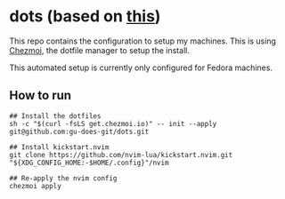 # dots (based on [this](https://github.com/logandonley/dotfiles))

This repo contains the configuration to setup my machines. This is using [Chezmoi](https://chezmoi.io), the dotfile manager to setup the install.

This automated setup is currently only configured for Fedora machines.

## How to run

```shell
## Install the dotfiles
sh -c "$(curl -fsLS get.chezmoi.io)" -- init --apply git@github.com:gu-does-git/dots.git

## Install kickstart.nvim
git clone https://github.com/nvim-lua/kickstart.nvim.git "${XDG_CONFIG_HOME:-$HOME/.config}"/nvim

## Re-apply the nvim config
chezmoi apply
```
